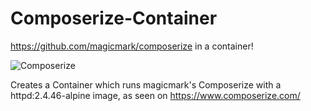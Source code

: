# Composerize-Container
https://github.com/magicmark/composerize in a container!

![Composerize](https://i.imgur.com/CvP7TUt.png)

Creates a Container which runs magicmark's Composerize with a httpd:2.4.46-alpine image, as seen on https://www.composerize.com/
